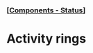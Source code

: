 ### [[Components - Status](./translated-human-interface-guidelines-markdown/components/status.md)]  
  
# **Activity rings**  

